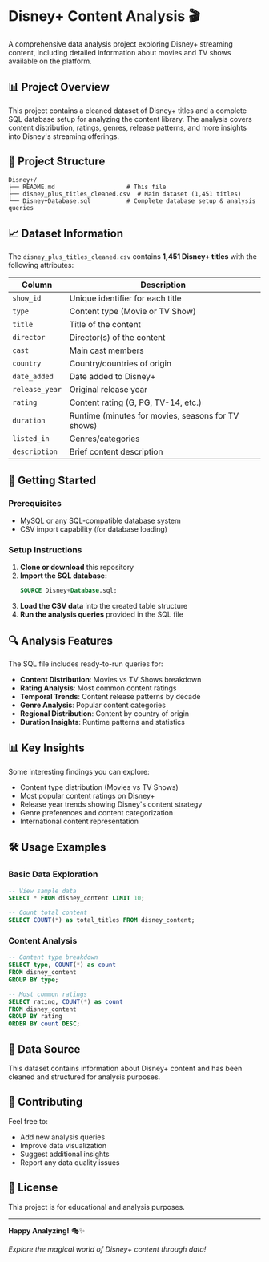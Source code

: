 # Disney+ Content Analysis 🎬

A comprehensive data analysis project exploring Disney+ streaming content, including detailed information about movies and TV shows available on the platform.

## 📊 Project Overview

This project contains a cleaned dataset of Disney+ titles and a complete SQL database setup for analyzing the content library. The analysis covers content distribution, ratings, genres, release patterns, and more insights into Disney's streaming offerings.

## 📁 Project Structure

```
Disney+/
├── README.md                    # This file
├── disney_plus_titles_cleaned.csv  # Main dataset (1,451 titles)
└── Disney+Database.sql          # Complete database setup & analysis queries
```

## 📈 Dataset Information

The `disney_plus_titles_cleaned.csv` contains **1,451 Disney+ titles** with the following attributes:

| Column | Description |
|--------|-------------|
| `show_id` | Unique identifier for each title |
| `type` | Content type (Movie or TV Show) |
| `title` | Title of the content |
| `director` | Director(s) of the content |
| `cast` | Main cast members |
| `country` | Country/countries of origin |
| `date_added` | Date added to Disney+ |
| `release_year` | Original release year |
| `rating` | Content rating (G, PG, TV-14, etc.) |
| `duration` | Runtime (minutes for movies, seasons for TV shows) |
| `listed_in` | Genres/categories |
| `description` | Brief content description |

## 🚀 Getting Started

### Prerequisites
- MySQL or any SQL-compatible database system
- CSV import capability (for database loading)

### Setup Instructions

1. **Clone or download** this repository
2. **Import the SQL database:**
   ```sql
   SOURCE Disney+Database.sql;
   ```
3. **Load the CSV data** into the created table structure
4. **Run the analysis queries** provided in the SQL file

## 🔍 Analysis Features

The SQL file includes ready-to-run queries for:

- **Content Distribution**: Movies vs TV Shows breakdown
- **Rating Analysis**: Most common content ratings
- **Temporal Trends**: Content release patterns by decade
- **Genre Analysis**: Popular content categories
- **Regional Distribution**: Content by country of origin
- **Duration Insights**: Runtime patterns and statistics

## 📊 Key Insights

Some interesting findings you can explore:

- Content type distribution (Movies vs TV Shows)
- Most popular content ratings on Disney+
- Release year trends showing Disney's content strategy
- Genre preferences and content categorization
- International content representation

## 🛠️ Usage Examples

### Basic Data Exploration
```sql
-- View sample data
SELECT * FROM disney_content LIMIT 10;

-- Count total content
SELECT COUNT(*) as total_titles FROM disney_content;
```

### Content Analysis
```sql
-- Content type breakdown
SELECT type, COUNT(*) as count 
FROM disney_content 
GROUP BY type;

-- Most common ratings
SELECT rating, COUNT(*) as count 
FROM disney_content 
GROUP BY rating 
ORDER BY count DESC;
```

## 📄 Data Source

This dataset contains information about Disney+ content and has been cleaned and structured for analysis purposes.

## 🤝 Contributing

Feel free to:
- Add new analysis queries
- Improve data visualization
- Suggest additional insights
- Report any data quality issues

## 📝 License

This project is for educational and analysis purposes.

---

**Happy Analyzing!** 🎭✨

*Explore the magical world of Disney+ content through data!*
